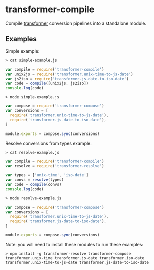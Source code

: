 # transformer-compile

Compile [transformer](https://github.com/jbenet/transformer) conversion pipelines into a standalone module.

## Examples

Simple example:

```
> cat simple-example.js
```
```js
var compile = require('transformer-compile')
var unix2js = require('transformer.unix-time-to-js-date')
var js2iso = require('transformer.js-date-to-iso-date')
var code = compile([unix2js, js2iso])
console.log(code)
```

```
> node simple-example.js
```
```js
var compose = require('transformer-compose')
var conversions = [
  require('transformer.unix-time-to-js-date'),
  require('transformer.js-date-to-iso-date'),
]

module.exports = compose.sync(conversions)
```

Resolve conversions from types example:

```
> cat resolve-example.js
```
```js
var compile = require('transformer-compile')
var resolve = require('transformer-resolve')

var types = ['unix-time', 'iso-date']
var convs = resolve(types)
var code = compile(convs)
console.log(code)
```
```
> node resolve-example.js
```
```js
var compose = require('transformer-compose')
var conversions = [
  require('transformer.unix-time-to-js-date'),
  require('transformer.js-date-to-iso-date'),
]

module.exports = compose.sync(conversions)
```

Note: you will need to install these modules to run these examples:

```
> npm install -g transformer-resolve transformer-compose transformer.unix-time transformer.js-date transformer.iso-date transformer.unix-time-to-js-date transformer.js-date-to-iso-date
```
